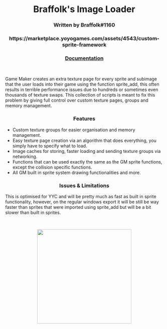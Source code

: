 <h1 align="center">Braffolk's Image Loader</h1>

<h3 align="center">Written by Braffolk#1160</h3>
<h3 align="center">https://marketplace.yoyogames.com/assets/4543/custom-sprite-framework</h3>
<h3 align="center"><a href="https://github.com/GameMakerDiscord/custom-sprite-framework/wiki">Documentation</a></h3>



&nbsp;

Game Maker creates an extra texture page for every sprite and subimage that the user loads into their game using the function sprite_add, this often results in terrible performance issues due to hundreds or sometimes even thousands of texture swaps. This collection of scripts is meant to fix this problem by giving full control over custom texture pages, groups and memory management.

<h3 align="center">Features</h3>

* Custom texture groups for easier organisation and memory management.
* Easy texture page creation via an algorithm that does everything, you simply have to specify what to load.
* Image caches for storing, faster loading and sending texture groups via networking.
* Functions that can be used exactly the same as the GM sprite functions, except the collision specific functions.
* All GM built in sprite system drawing functionalities and more.

<h3 align="center">Issues & Limitations</h3>

This is optimised for YYC and will be pretty much as fast as built in sprite functionality, however, on the regular windows export it will be still be way faster than sprites that were imported using sprite_add but will be a bit slower than built in sprites.

&nbsp;

<p align="center"><img src="https://raw.githubusercontent.com/JujuAdams/custom-sprite-framework/master/preview.png" style="display:block; margin:auto; width:300px"></p>


